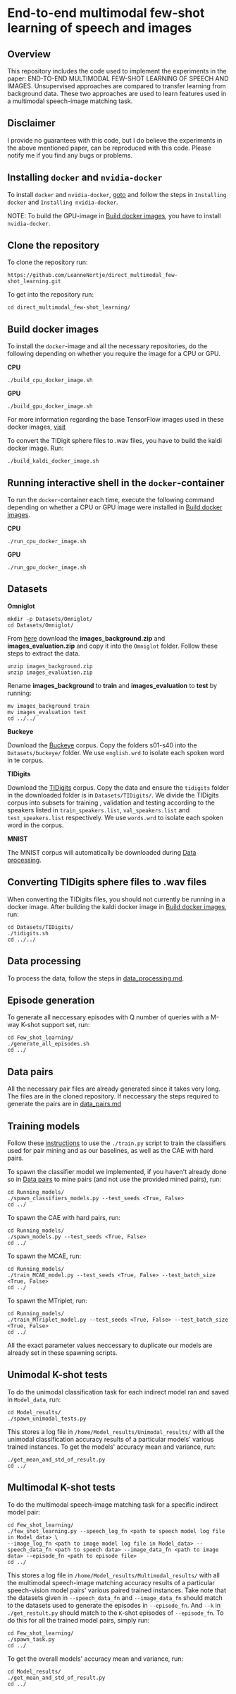 # End-to-end multimodal few-shot learning of speech and images

## Overview

This repository includes the code used to implement the experiments in the paper: END-TO-END MULTIMODAL FEW-SHOT LEARNING OF SPEECH AND IMAGES. Unsupervised approaches are compared to transfer learning from background data. These two approaches are used to learn features used in a multimodal speech-image matching task. 

## Disclaimer

I provide no guarantees with this code, but I do believe the experiments in the above mentioned paper, can be reproduced with this code. Please notify me if you find any bugs or problems. 

## Installing `docker` and `nvidia-docker`

To install `docker` and `nvidia-docker`, [goto](https://github.com/LeanneNortje/multimodal_speech-image_matching) and follow the steps in `Installing docker` and `Installing nvidia-docker`.

NOTE: To build the GPU-image in [Build docker images](#Build-docker-images), you have to install `nvidia-docker`. 

## Clone the repository 

To clone the repository run:

```
https://github.com/LeanneNortje/direct_multimodal_few-shot_learning.git
```

To get into the repository run:

```
cd direct_multimodal_few-shot_learning/
```

## Build docker images

To install the `docker`-image and all the necessary repositories, do the following depending on whether you require the image for a CPU or GPU.

**CPU**

```
./build_cpu_docker_image.sh
```

**GPU**

```
./build_gpu_docker_image.sh
```

For more information regarding the base TensorFlow images used in these docker images, [visit](https://hub.docker.com/r/tensorflow/tensorflow/.)

To convert the TIDigit sphere files to .wav files, you have to build the kaldi docker image. Run:

```
./build_kaldi_docker_image.sh
```
## Running interactive shell in the `docker`-container

To run the `docker`-container each time, execute the following command depending on whether a CPU or GPU image were installed in [Build docker images](#Build-docker-images).

**CPU**

```
./run_cpu_docker_image.sh
```

**GPU**

```
./run_gpu_docker_image.sh
```

## Datasets


**Omniglot**
```
mkdir -p Datasets/Omniglot/
cd Datasets/Omniglot/
```

From [here](https://github.com/brendenlake/omniglot/tree/master/python) download the **images_background.zip** and **images_evaluation.zip** and copy it into the `Omniglot` folder. Follow these steps to extract the data. 


```
unzip images_background.zip
unzip images_evaluation.zip
```

Rename **images_background** to **train** and **images_evaluation** to **test** by running:

```
mv images_background train
mv images_evaluation test
cd ../../
```

**Buckeye**

Download the [Buckeye](https://buckeyecorpus.osu.edu/) corpus. Copy the folders s01-s40 into the `Datasets/buckeye/` folder. We use `english.wrd` to isolate each spoken word in te corpus. 

**TIDigits**

Download the [TIDigits](https://catalog.ldc.upenn.edu/LDC93S10) corpus. Copy the data and ensure the `tidigits` folder in the downloaded folder is in `Datasets/TIDigits/`. We divide the TIDigits corpus into subsets for training , validation  and testing according to the speakers listed in `train_speakers.list`, `val_speakers.list` and `test_speakers.list` respectively. We use `words.wrd` to isolate each spoken word in the corpus. 


**MNIST**

The MNIST corpus will automatically be downloaded during [Data processing](#Data-processing).

## Converting TIDigits sphere files to .wav files

When converting the TIDigits files, you should not currently be running in a docker image. After building the kaldi docker image in [Build docker images](#Build-docker-images), run:

```
cd Datasets/TIDigits/
./tidigits.sh
cd ../../
```

## Data processing

To process the data, follow the steps in [data_processing.md](Data_processing/data_processing.md). 

## Episode generation

To generate all neccessary episodes with Q number of queries with a M-way K-shot support set, run:

```
cd Few_shot_learning/
./generate_all_episodes.sh
cd ../
```

## Data pairs

All the necessary pair files are already generated since it takes very long. The files are in the cloned repository. If neccessary the steps required to generate the pairs are in [data_pairs.md](Data_pairs/data_pairs.md) 

## Training models

Follow these [instructions](Running_models/training_parameters.md) to use the `./train.py` script to train the classifiers used for pair mining and as our baselines, as well as the CAE with hard pairs. 

To spawn the classifier model we implemented, if you haven't already done so in [Data pairs](#Data-pairs) to mine pairs (and not use the provided mined pairs), run:

```
cd Running_models/
./spawn_classifiers_models.py --test_seeds <True, False>
cd ../
```
To spawn the CAE with hard pairs, run:

```
cd Running_models/
./spawn_models.py --test_seeds <True, False>
cd ../
```

To spawn the MCAE, run:

```
cd Running_models/
./train_MCAE_model.py --test_seeds <True, False> --test_batch_size <True, False>
cd ../
```

To spawn the MTriplet, run:

```
cd Running_models/
./train_MTriplet_model.py --test_seeds <True, False> --test_batch_size <True, False>
cd ../
```

All the exact parameter values neccessary to duplicate our models are already set in these spawning scripts. 

## Unimodal K-shot tests

To do the unimodal classification task for each indirect model ran and saved in `Model_data`, run:

```
cd Model_results/
./spawn_unimodal_tests.py 
```

This stores a log file in `/home/Model_results/Unimodal_results/` with all the unimodal classification accuracy results of a particular models' various trained instances. To get the models' accuracy mean and variance, run:

```
./get_mean_and_std_of_result.py
cd ../
```

## Multimodal K-shot tests

To do the multimodal speech-image matching task for a specific indirect model pair:

```
cd Few_shot_learning/
./few_shot_learning.py --speech_log_fn <path to speech model log file in Model_data> \
--image_log_fn <path to image model log file in Model_data> --speech_data_fn <path to speech data> --image_data_fn <path to image data> --episode_fn <path to episode file>
cd ../
```

This stores a log file in `/home/Model_results/Multimodal_results/` with all the multimodal speech-image matching accuracy results of a particular speech-vision model pairs' various paired trained instances. Take note that the datasets given in `--speech_data_fn` and `--image_data_fn` should match to the datasets used to generate the episodes in `--episode_fn`. And `--k` in `./get_restult.py` should match to the `K`-shot episodes of `--episode_fn`. To do this for all the trained model pairs, simply run: 

```
cd Few_shot_learning/
./spawn_task.py
cd ../
```

To get the overall models' accuracy mean and variance, run:

```
cd Model_results/
./get_mean_and_std_of_result.py
cd ../
```